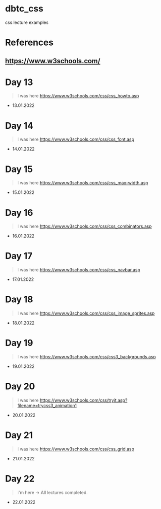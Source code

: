 # dbtc_css
css lecture examples

# References
## https://www.w3schools.com/

# Day 13 
> I was here https://www.w3schools.com/css/css_howto.asp
- 13.01.2022

# Day 14
> I was here https://www.w3schools.com/css/css_font.asp
- 14.01.2022

# Day 15
> I was here https://www.w3schools.com/css/css_max-width.asp
- 15.01.2022

# Day 16
> I was here https://www.w3schools.com/css/css_combinators.asp
- 16.01.2022 

# Day 17
> I was here https://www.w3schools.com/css/css_navbar.asp
- 17.01.2022

# Day 18
> I was here https://www.w3schools.com/css/css_image_sprites.asp
- 18.01.2022

# Day 19
> I was here https://www.w3schools.com/css/css3_backgrounds.asp 
- 19.01.2022

# Day 20
> I was here https://www.w3schools.com/css/tryit.asp?filename=trycss3_animation1
- 20.01.2022

# Day 21
> I was here https://www.w3schools.com/css/css_grid.asp
- 21.01.2022

# Day 22
> I'm here -> All lectures completed.
- 22.01.2022
